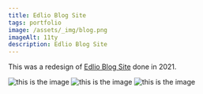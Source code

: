 ```yaml
---
title: Edlio Blog Site
tags: portfolio
image: /assets/_img/blog.png
imageAlt: 11ty
description: Edlio Blog Site
---
```


This was a redesign of [Edlio Blog Site](https://www.blog.edlio.com/) done in 2021.

![this is the image](/assets/_img/catarm.jpg)
![this is the image](/assets/_img/catarm.jpg)
![this is the image](/assets/_img/catarm.jpg)